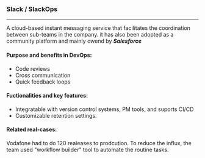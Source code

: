 ### Slack / SlackOps
----

A cloud-based instant messaging service that facilitates the coordination between sub-teams in the company. it has also been adopted as a community platform and mainly owend by ***Salesforce***

#### Purpose and benefits in DevOps:
- Code reviews
- Cross communication
- Quick feedback loops

#### Fuctionalities and key features: 

- Integratable with version control systems, PM tools, and suports CI/CD 
- Customizable retention settings.

#### Related real-cases:

Vodafone had to do 120 realeases to prodcution. To reduce the influx, the team used "workflow builder" tool to automate the routine tasks.